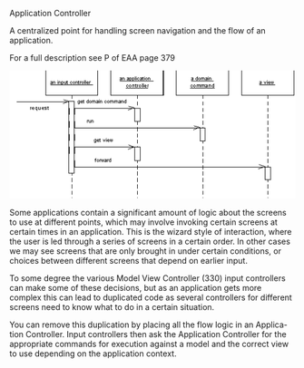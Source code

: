 ﻿Application Controller

A centralized point for handling screen navigation and the flow of an application.

For a full description see P of EAA page 379

![File](file.png) 

Some applications contain a significant amount of logic about the screens to use at different points, which may involve invoking certain screens at certain times in an application. This is the wizard style of interaction, where the user is led through a series of screens in a certain order. In other cases we may see screens that are only brought in under certain conditions, or choices between different screens that depend on earlier input.

To some degree the various Model View Controller (330) input controllers can make some of these decisions, but as an application gets more complex this can lead to duplicated code as several controllers for different screens need to know what to do in a certain situation.

You can remove this duplication by placing all the flow logic in an Applica-tion Controller. Input controllers then ask the Application Controller for the appropriate commands for execution against a model and the correct view to use depending on the application context.